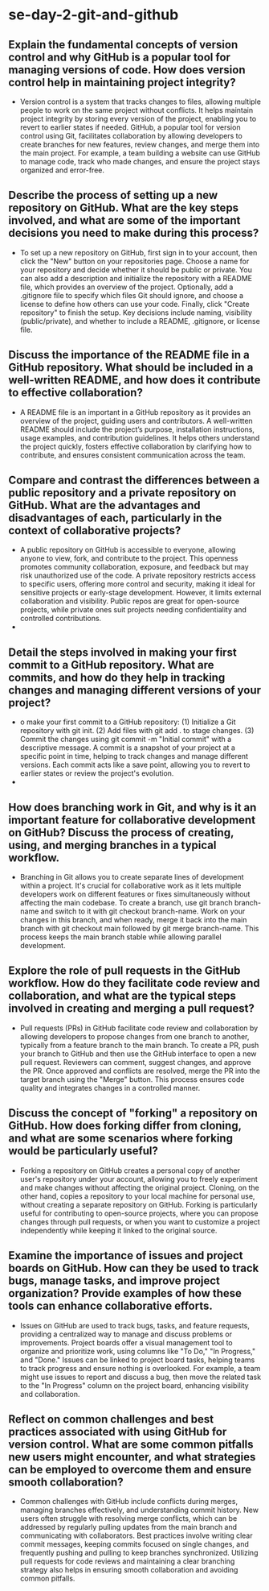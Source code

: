 # se-day-2-git-and-github
## Explain the fundamental concepts of version control and why GitHub is a popular tool for managing versions of code. How does version control help in maintaining project integrity?

- Version control is a system that tracks changes to files, allowing multiple people to work on the same project without conflicts. It helps maintain project integrity by storing every version of the project, enabling you to revert to earlier states if needed. GitHub, a popular tool for version control using Git, facilitates collaboration by allowing developers to create branches for new features, review changes, and merge them into the main project. For example, a team building a website can use GitHub to manage code, track who made changes, and ensure the project stays organized and error-free.

## Describe the process of setting up a new repository on GitHub. What are the key steps involved, and what are some of the important decisions you need to make during this process?

- To set up a new repository on GitHub, first sign in to your account, then click the "New" button on your repositories page. Choose a name for your repository and decide whether it should be public or private. You can also add a description and initialize the repository with a README file, which provides an overview of the project. Optionally, add a .gitignore file to specify which files Git should ignore, and choose a license to define how others can use your code. Finally, click "Create repository" to finish the setup. Key decisions include naming, visibility (public/private), and whether to include a README, .gitignore, or license file.

## Discuss the importance of the README file in a GitHub repository. What should be included in a well-written README, and how does it contribute to effective collaboration?

- A README file is an important in a GitHub repository as it provides an overview of the project, guiding users and contributors. A well-written README should include the project’s purpose, installation instructions, usage examples, and contribution guidelines. It helps others understand the project quickly, fosters effective collaboration by clarifying how to contribute, and ensures consistent communication across the team.


## Compare and contrast the differences between a public repository and a private repository on GitHub. What are the advantages and disadvantages of each, particularly in the context of collaborative projects?

- A public repository on GitHub is accessible to everyone, allowing anyone to view, fork, and contribute to the project. This openness promotes community collaboration, exposure, and feedback but may risk unauthorized use of the code. A private repository restricts access to specific users, offering more control and security, making it ideal for sensitive projects or early-stage development. However, it limits external collaboration and visibility. Public repos are great for open-source projects, while private ones suit projects needing confidentiality and controlled contributions.
- 
## Detail the steps involved in making your first commit to a GitHub repository. What are commits, and how do they help in tracking changes and managing different versions of your project?

- o make your first commit to a GitHub repository: (1) Initialize a Git repository with git init. (2) Add files with git add . to stage changes. (3) Commit the changes using git commit -m "Initial commit" with a descriptive message. A commit is a snapshot of your project at a specific point in time, helping to track changes and manage different versions. Each commit acts like a save point, allowing you to revert to earlier states or review the project's evolution.
- 
## How does branching work in Git, and why is it an important feature for collaborative development on GitHub? Discuss the process of creating, using, and merging branches in a typical workflow. 

- Branching in Git allows you to create separate lines of development within a project. It's crucial for collaborative work as it lets multiple developers work on different features or fixes simultaneously without affecting the main codebase. To create a branch, use git branch branch-name and switch to it with git checkout branch-name. Work on your changes in this branch, and when ready, merge it back into the main branch with git checkout main followed by git merge branch-name. This process keeps the main branch stable while allowing parallel development.

## Explore the role of pull requests in the GitHub workflow. How do they facilitate code review and collaboration, and what are the typical steps involved in creating and merging a pull request? 

- Pull requests (PRs) in GitHub facilitate code review and collaboration by allowing developers to propose changes from one branch to another, typically from a feature branch to the main branch. To create a PR, push your branch to GitHub and then use the GitHub interface to open a new pull request. Reviewers can comment, suggest changes, and approve the PR. Once approved and conflicts are resolved, merge the PR into the target branch using the "Merge" button. This process ensures code quality and integrates changes in a controlled manner.

## Discuss the concept of "forking" a repository on GitHub. How does forking differ from cloning, and what are some scenarios where forking would be particularly useful? 

- Forking a repository on GitHub creates a personal copy of another user's repository under your account, allowing you to freely experiment and make changes without affecting the original project. Cloning, on the other hand, copies a repository to your local machine for personal use, without creating a separate repository on GitHub. Forking is particularly useful for contributing to open-source projects, where you can propose changes through pull requests, or when you want to customize a project independently while keeping it linked to the original source.

## Examine the importance of issues and project boards on GitHub. How can they be used to track bugs, manage tasks, and improve project organization? Provide examples of how these tools can enhance collaborative efforts. 

- Issues on GitHub are used to track bugs, tasks, and feature requests, providing a centralized way to manage and discuss problems or improvements. Project boards offer a visual management tool to organize and prioritize work, using columns like "To Do," "In Progress," and "Done." Issues can be linked to project board tasks, helping teams to track progress and ensure nothing is overlooked. For example, a team might use issues to report and discuss a bug, then move the related task to the "In Progress" column on the project board, enhancing visibility and collaboration.

## Reflect on common challenges and best practices associated with using GitHub for version control. What are some common pitfalls new users might encounter, and what strategies can be employed to overcome them and ensure smooth collaboration? 

- Common challenges with GitHub include conflicts during merges, managing branches effectively, and understanding commit history. New users often struggle with resolving merge conflicts, which can be addressed by regularly pulling updates from the main branch and communicating with collaborators. Best practices involve writing clear commit messages, keeping commits focused on single changes, and frequently pushing and pulling to keep branches synchronized. Utilizing pull requests for code reviews and maintaining a clear branching strategy also helps in ensuring smooth collaboration and avoiding common pitfalls.
